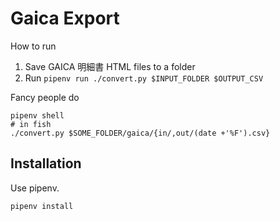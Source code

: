 # Gaica Export

How to run

1. Save GAICA 明細書 HTML files to a folder
2. Run `pipenv run ./convert.py $INPUT_FOLDER $OUTPUT_CSV`

Fancy people do

```
pipenv shell
# in fish
./convert.py $SOME_FOLDER/gaica/{in/,out/(date +'%F').csv}
```

## Installation

Use pipenv.

```
pipenv install
```
